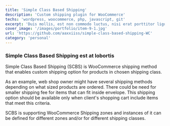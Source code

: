 ```yaml
---
title: 'Simple Class Based Shipping'
description: 'Custom shipping plugin for WooCommerce'
techs: 'wordpress, woocommerce, php, javascript, git'
excerpt: 'Duis mollis, est non commodo luctus, nisi erat porttitor ligula, eget lacinia odio sem nec elit. Fusce dapibus, tellus ac cursus commodo, tortor mauris condimentum nibh, ut fermentum massa justo sit amet risus.'
cover_image: '/images/portfolio/item-9-1.jpg'
url: 'https://github.com/aaxxiiss/simple-class-based-shipping-WC'
category: 'personal'
---
```


### Simple Class Based Shipping est at lobortis

Simple Class Based Shipping (SCBS) is WooCommerce shipping method that enables custom shipping option for products in chosen shipping class.

As an example, web shop owner might have several shipping methods depending on what sized products are ordered. There could be need for smaller shipping fee for items that can fit inside envelope. This shipping option should be available only when client's shopping cart include items that meet this criteria.

SCBS is supporting WooCommerce Shipping zones and instances of it can be defined for different zones and/or for different shipping classes.
